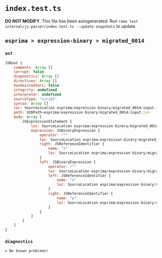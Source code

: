 # `index.test.ts`

**DO NOT MODIFY**. This file has been autogenerated. Run `rome test internal/js-parser/index.test.ts --update-snapshots` to update.

## `esprima > expression-binary > migrated_0014`

### `ast`

```javascript
JSRoot {
	comments: Array []
	corrupt: false
	diagnostics: Array []
	directives: Array []
	hasHoistedVars: false
	integrity: undefined
	interpreter: undefined
	sourceType: "script"
	syntax: Array []
	loc: SourceLocation esprima/expression-binary/migrated_0014/input.js 1:0-2:0
	path: UIDPath<esprima/expression-binary/migrated_0014/input.js>
	body: Array [
		JSExpressionStatement {
			loc: SourceLocation esprima/expression-binary/migrated_0014/input.js 1:0-1:9
			expression: JSBinaryExpression {
				operator: "^"
				loc: SourceLocation esprima/expression-binary/migrated_0014/input.js 1:0-1:9
				right: JSReferenceIdentifier {
					name: "z"
					loc: SourceLocation esprima/expression-binary/migrated_0014/input.js 1:8-1:9 (z)
				}
				left: JSBinaryExpression {
					operator: "^"
					loc: SourceLocation esprima/expression-binary/migrated_0014/input.js 1:0-1:5
					left: JSReferenceIdentifier {
						name: "x"
						loc: SourceLocation esprima/expression-binary/migrated_0014/input.js 1:0-1:1 (x)
					}
					right: JSReferenceIdentifier {
						name: "y"
						loc: SourceLocation esprima/expression-binary/migrated_0014/input.js 1:4-1:5 (y)
					}
				}
			}
		}
	]
}
```

### `diagnostics`

```
✔ No known problems!

```
